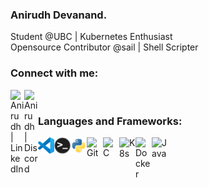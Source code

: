 ### Anirudh Devanand.

Student @UBC | Kubernetes Enthusiast
<br>
Opensource Contributor @sail | Shell Scripter 

### Connect with me:


[<img align="left" alt="Anirudh | LinkedIn" width="22px" src="https://cdn.jsdelivr.net/npm/simple-icons@v3/icons/linkedin.svg" />][linkedin]
[<img align="left" alt="Anirudh | Discord" width="22px" src="https://user-images.githubusercontent.com/62985710/259906089-84546500-4abb-4f6e-8b01-b48177e7d626.png" />][discord]
<br />

### Languages and Frameworks:

[<img align="left" alt="Visual Studio Code" width="26px" src="https://raw.githubusercontent.com/github/explore/80688e429a7d4ef2fca1e82350fe8e3517d3494d/topics/visual-studio-code/visual-studio-code.png" />][vscode]
[<img align="left" alt="Terminal" width="26px" src="https://raw.githubusercontent.com/github/explore/80688e429a7d4ef2fca1e82350fe8e3517d3494d/topics/terminal/terminal.png" />][bash]
[<img align="left" alt="Python" width="26px" src="https://raw.githubusercontent.com/devicons/devicon/master/icons/python/python-original.svg" />][python]
[<img align="left" alt="Git" width="26px" src="https://user-images.githubusercontent.com/62985710/236544113-9b71148a-70e5-4448-bb30-fec4e15e92d9.png" />][git]
[<img align="left" alt="C" width="26px" src="https://user-images.githubusercontent.com/62985710/236543807-0ff026c2-37d8-4172-9a4e-c0258125071d.png" />][C]
[<img align="left" alt="K8s" width="26px" src="https://user-images.githubusercontent.com/62985710/238067034-6373a3c3-4787-4e04-b04e-da96ef722979.png" />][K8s]
[<img align="left" alt="Docker" width="26px" src="https://user-images.githubusercontent.com/62985710/238067244-671e0665-15b1-4122-b2bf-f8ca3ae461c8.png" />][docker]
[<img align="left" alt="Java" width="26px" src="https://user-images.githubusercontent.com/62985710/238067558-630d9e3d-454a-4cda-b34e-8d3c9b8aeeef.png" />][java]

<br />
<br />


[linkedin]: https://www.linkedin.com/in/anirudh-devanand-1b5493220/d
[discord]: https://discordapp.com/users/690494258930515969
[vscode]: https://code.visualstudio.com/
[bash]: https://www.gnu.org/software/bash/
[python]: https://www.python.org/
[git]: https://git-scm.com/
[C]: https://www.open-std.org/jtc1/sc22/wg14/
[K8s]: https://kubernetes.io/
[docker]: https://www.docker.com/
[java]: https://dev.java/
